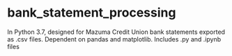 # bank_statement_processing
In Python 3.7, designed for Mazuma Credit Union bank statements exported as .csv files. Dependent on pandas and matplotlib. Includes .py and .ipynb files
